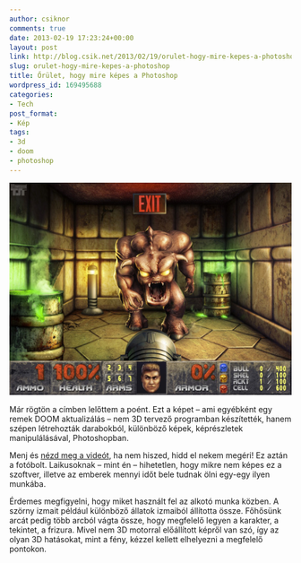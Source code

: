 ```yaml
---
author: csiknor
comments: true
date: 2013-02-19 17:23:24+00:00
layout: post
link: http://blog.csik.net/2013/02/19/orulet-hogy-mire-kepes-a-photoshop/
slug: orulet-hogy-mire-kepes-a-photoshop
title: Őrület, hogy mire képes a Photoshop
wordpress_id: 169495688
categories:
- Tech
post_format:
- Kép
tags:
- 3d
- doom
- photoshop
---
```


[![Doom](/images/doom___pinky_demon_blocks_the_exit_by_elemental79-d5unxbd-w=580.jpg)](/images/doom___pinky_demon_blocks_the_exit_by_elemental79-d5unxbd.jpg)

Már rögtön a címben lelőttem a poént. Ezt a képet – ami egyébként egy remek DOOM aktualizálás – nem 3D tervező programban készítették, hanem szépen létrehozták darabokból, különböző képek, képrészletek manipulálásával, Photoshopban.

Menj és [nézd meg a videót](http://www.youtube.com/watch?v=ZulJCYES5Do&feature=youtu.be), ha nem hiszed, hidd el nekem megéri! Ez aztán a fotóbolt. Laikusoknak – mint én – hihetetlen, hogy mikre nem képes ez a szoftver, illetve az emberek mennyi időt bele tudnak ölni egy-egy ilyen munkába.

Érdemes megfigyelni, hogy miket használt fel az alkotó munka közben. A szörny izmait például különböző állatok izmaiból állította össze. Főhősünk arcát pedig több arcból vágta össze, hogy megfelelő legyen a karakter, a tekintet, a frizura. Mivel nem 3D motorral előállított képről van szó, így az olyan 3D hatásokat, mint a fény, kézzel kellett elhelyezni a megfelelő pontokon.
